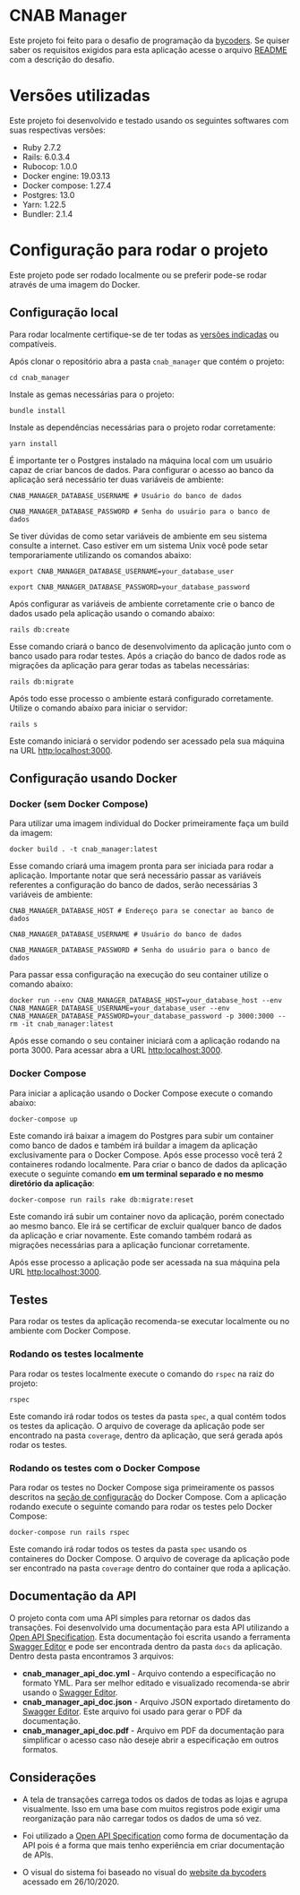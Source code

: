 # CNAB Manager

Este projeto foi feito para o desafio de programação da [bycoders](https://www.bycoders.com.br). Se quiser saber os requisitos exigidos para esta aplicação acesse o arquivo [README](https://github.com/JusCezari/desafio-ruby-on-rails/blob/master/README.md) com a descrição do desafio.

# <a name="versions"></a>Versões utilizadas

Este projeto foi desenvolvido e testado usando os seguintes softwares com suas respectivas versões:

* Ruby 2.7.2
* Rails: 6.0.3.4
* Rubocop: 1.0.0
* Docker engine: 19.03.13
* Docker compose: 1.27.4
* Postgres: 13.0
* Yarn: 1.22.5
* Bundler: 2.1.4

# Configuração para rodar o projeto

Este projeto pode ser rodado localmente ou se preferir pode-se rodar através de uma imagem do Docker.

## Configuração local

Para rodar localmente certifique-se de ter todas as [versões indicadas](#versions) ou compatíveis.

Após clonar o repositório abra a pasta ``cnab_manager`` que contém o projeto:

``cd cnab_manager``

Instale as gemas necessárias para o projeto:

``bundle install``

Instale as dependências necessárias para o projeto rodar corretamente:

``yarn install``

É importante ter o Postgres instalado na máquina local com um usuário capaz de criar bancos de dados. Para configurar o acesso ao banco da aplicação será necessário ter duas variáveis de ambiente:

``CNAB_MANAGER_DATABASE_USERNAME # Usuário do banco de dados``

``CNAB_MANAGER_DATABASE_PASSWORD # Senha do usuário para o banco de dados``

Se tiver dúvidas de como setar variáveis de ambiente em seu sistema consulte a internet. Caso estiver em um sistema Unix você pode setar temporariamente utilizando os comandos abaixo:

``export CNAB_MANAGER_DATABASE_USERNAME=your_database_user``

``export CNAB_MANAGER_DATABASE_PASSWORD=your_database_password``

Após configurar as variáveis de ambiente corretamente crie o banco de dados usado pela aplicação usando o comando abaixo:

``rails db:create``

Esse comando criará o banco de desenvolvimento da aplicação junto com o banco usado para rodar testes. Após a criação do banco de dados rode as migrações da aplicação para gerar todas as tabelas necessárias:

``rails db:migrate``

Após todo esse processo o ambiente estará configurado corretamente. Utilize o comando abaixo para iniciar o servidor:

``rails s``

Este comando iniciará o servidor podendo ser acessado pela sua máquina na URL [http:localhost:3000](http:localhost:3000).

## Configuração usando Docker

### Docker (sem Docker Compose)

Para utilizar uma imagem individual do Docker primeiramente faça um build da imagem:

``docker build . -t cnab_manager:latest``

Esse comando criará uma imagem pronta para ser iniciada para rodar a aplicação. Importante notar que será necessário passar as variáveis referentes a configuração do banco de dados, serão necessárias 3 variáveis de ambiente:

``CNAB_MANAGER_DATABASE_HOST # Endereço para se conectar ao banco de dados``

``CNAB_MANAGER_DATABASE_USERNAME # Usuário do banco de dados``

``CNAB_MANAGER_DATABASE_PASSWORD # Senha do usuário para o banco de dados``

Para passar essa configuração na execução do seu container utilize o comando abaixo:

``docker run --env CNAB_MANAGER_DATABASE_HOST=your_database_host --env CNAB_MANAGER_DATABASE_USERNAME=your_database_user --env CNAB_MANAGER_DATABASE_PASSWORD=your_database_password -p 3000:3000 --rm -it cnab_manager:latest``

Após esse comando o seu container iniciará com a aplicação rodando na porta 3000. Para acessar abra a URL [http:localhost:3000](http:localhost:3000).

### <a name="docker_compose"></a>Docker Compose

Para iniciar a aplicação usando o Docker Compose execute o comando abaixo:

``docker-compose up``

Este comando irá baixar a imagem do Postgres para subir um container como banco de dados e também irá buildar a imagem da aplicação exclusivamente para o Docker Compose. Após esse processo você terá 2 containeres rodando localmente. Para criar o banco de dados da aplicação execute o seguinte comando **em um terminal separado e no mesmo diretório da aplicação**:

``docker-compose run rails rake db:migrate:reset``

Este comando irá subir um container novo da aplicação, porém conectado ao mesmo banco. Ele irá se certificar de excluir qualquer banco de dados da aplicação e criar novamente. Este comando também rodará as migrações necessárias para a aplicação funcionar corretamente.

Após esse processo a aplicação pode ser acessada na sua máquina pela URL [http:localhost:3000](http:localhost:3000).

## Testes

Para rodar os testes da aplicação recomenda-se executar localmente ou no ambiente com Docker Compose.

### Rodando os testes localmente

Para rodar os testes localmente execute o comando do ``rspec`` na raiz do projeto:

``rspec``

Este comando irá rodar todos os testes da pasta ``spec``, a qual contém todos os testes da aplicação. O arquivo de coverage da aplicação pode ser encontrado na pasta ``coverage``, dentro da aplicação, que será gerada após rodar os testes.

### Rodando os testes com o Docker Compose

Para rodar os testes no Docker Compose siga primeiramente os passos descritos na [seção de configuração](#docker_compose) do Docker Compose. Com a aplicação rodando execute o seguinte comando para rodar os testes pelo Docker Compose:

``docker-compose run rails rspec``

Este comando irá rodar todos os testes da pasta ``spec`` usando os containeres do Docker Compose. O arquivo de coverage da aplicação pode ser encontrado na pasta ``coverage`` dentro do container que roda a aplicação.

## Documentação da API

O projeto conta com uma API simples para retornar os dados das transações. Foi desenvolvido uma documentação para esta API utilizando a [Open API Specification](http://spec.openapis.org/oas/v3.0.3). Esta documentação foi escrita usando a ferramenta [Swagger Editor](https://editor.swagger.io) e pode ser encontrada dentro da pasta ``docs`` da aplicação. Dentro desta pasta encontramos 3 arquivos:

* **cnab_manager_api_doc.yml** - Arquivo contendo a especificação no formato YML. Para ser melhor editado e visualizado recomenda-se abrir usando o [Swagger Editor](https://editor.swagger.io).
* **cnab_manager_api_doc.json** - Arquivo JSON exportado diretamento do [Swagger Editor](https://editor.swagger.io). Este arquivo foi usado para gerar o PDF da documentação.
* **cnab_manager_api_doc.pdf** - Arquivo em PDF da documentação para simplificar o acesso caso não deseje abrir a especificação em outros formatos.

## Considerações

* A tela de transações carrega todos os dados de todas as lojas e agrupa visualmente. Isso em uma base com muitos registros pode exigir uma reorganização para não carregar todos os dados de uma só vez.

* Foi utilizado a [Open API Specification](http://spec.openapis.org/oas/v3.0.3) como forma de documentação da API pois é a forma que mais tenho experiência em criar documentação de APIs.

* O visual do sistema foi baseado no visual do [website da bycoders](https://www.bycoders.com.br) acessado em 26/10/2020.